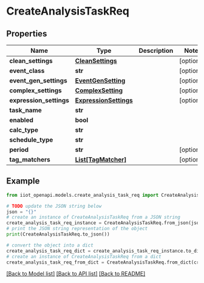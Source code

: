 # CreateAnalysisTaskReq


## Properties

Name | Type | Description | Notes
------------ | ------------- | ------------- | -------------
**clean_settings** | [**CleanSettings**](CleanSettings.md) |  | [optional] 
**event_class** | **str** |  | [optional] 
**event_gen_settings** | [**EventGenSetting**](EventGenSetting.md) |  | [optional] 
**complex_settings** | [**ComplexSetting**](ComplexSetting.md) |  | [optional] 
**expression_settings** | [**ExpressionSettings**](ExpressionSettings.md) |  | [optional] 
**task_name** | **str** |  | 
**enabled** | **bool** |  | 
**calc_type** | **str** |  | 
**schedule_type** | **str** |  | 
**period** | **str** |  | [optional] 
**tag_matchers** | [**List[TagMatcher]**](TagMatcher.md) |  | [optional] 

## Example

```python
from iiot_openapi.models.create_analysis_task_req import CreateAnalysisTaskReq

# TODO update the JSON string below
json = "{}"
# create an instance of CreateAnalysisTaskReq from a JSON string
create_analysis_task_req_instance = CreateAnalysisTaskReq.from_json(json)
# print the JSON string representation of the object
print(CreateAnalysisTaskReq.to_json())

# convert the object into a dict
create_analysis_task_req_dict = create_analysis_task_req_instance.to_dict()
# create an instance of CreateAnalysisTaskReq from a dict
create_analysis_task_req_from_dict = CreateAnalysisTaskReq.from_dict(create_analysis_task_req_dict)
```
[[Back to Model list]](../README.md#documentation-for-models) [[Back to API list]](../README.md#documentation-for-api-endpoints) [[Back to README]](../README.md)


